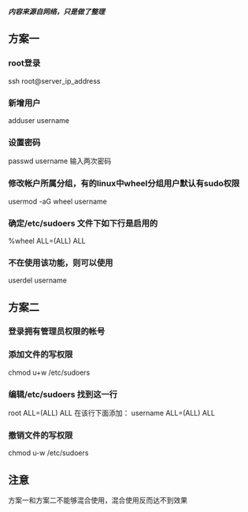 ***内容来源自网络，只是做了整理***
## 方案一 ##
### root登录 ###
ssh root@server_ip_address
### 新增用户 ###
adduser username
### 设置密码 ###
passwd username
输入两次密码
### 修改帐户所属分组，有的linux中wheel分组用户默认有sudo权限 ###
usermod -aG wheel username
### 确定/etc/sudoers 文件下如下行是启用的 ###
%wheel  ALL=(ALL)       ALL
### 不在使用该功能，则可以使用 ###
userdel username

## 方案二 ##
### 登录拥有管理员权限的帐号 ###
### 添加文件的写权限 ###
chmod u+w /etc/sudoers
### 编辑/etc/sudoers 找到这一行 ###
root ALL=(ALL) ALL
在该行下面添加：
username ALL=(ALL) ALL
### 撤销文件的写权限 ###
chmod u-w /etc/sudoers
## 注意 ##
方案一和方案二不能够混合使用，混合使用反而达不到效果

